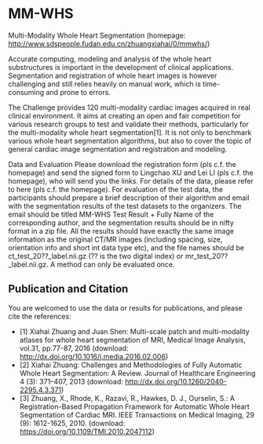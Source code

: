 # MM-WHS
Multi-Modality Whole Heart Segmentation (homepage: http://www.sdspeople.fudan.edu.cn/zhuangxiahai/0/mmwhs/)

Accurate computing, modeling and analysis of the whole heart substructures is important in the development of clinical applications. Segmentation and registration of whole heart images is however challenging and still relies heavily on manual work, which is time-consuming and prone to errors.

The Challenge provides 120 multi-modality cardiac images acquired in real clinical environment. It aims at creating an open and fair competition for various research groups to test and validate their methods, particularly for the multi-modality whole heart segmentation[1]. It is not only to benchmark various whole heart segmentation algorithms, but also to cover the topic of general cardiac image segmentation and registration and modeling.

Data and Evaluation
Please download the registration form (pls c.f. the homepage) and send the signed form to Lingchao XU and Lei LI (pls c.f. the homepage), who will send you the links. For details of the data, please refer to here (pls c.f. the homepage).
For evaluation of the test data, the participants should prepare a brief description of their algorithm and email with the segmentation results of the test datasets to the organizers. The email should be titled MM-WHS Test Result + Fully Name of the corresponding author, and the segmentation results should be in nifty format in a zip file. All the results should have exactly the same image information as the original CT/MR images (including spacing, size, orientation info and short int data type etc), and the file names should be ct_test_20??_label.nii.gz (?? is the two digital index) or mr_test_20??_label.nii.gz. A method can only be evaluated once.

## Publication and Citation
You are welcomed to use the data or results for publications, and please cite the references:
+ [1] Xiahai Zhuang and Juan Shen: Multi-scale patch and multi-modality atlases for whole heart segmentation of MRI, Medical Image Analysis, vol.31, pp.77-87, 2016 (download: http://dx.doi.org/10.1016/j.media.2016.02.006)
+ [2] Xiahai Zhuang: Challenges and Methodologies of Fully Automatic Whole Heart Segmentation: A Review. Journal of Healthcare Engineering 4 (3): 371–407, 2013 (download: http://dx.doi.org/10.1260/2040-2295.4.3.371)
+ [3] Zhuang, X., Rhode, K., Razavi, R., Hawkes, D. J., Ourselin, S.: A Registration-Based Propagation Framework for Automatic Whole Heart Segmentation of Cardiac MRI. IEEE Transactions on Medical Imaging, 29 (9): 1612-1625, 2010. (download: https://doi.org/10.1109/TMI.2010.2047112)
 
